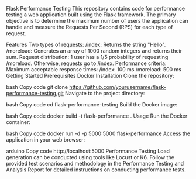 Flask Performance Testing
This repository contains code for performance testing a web application built using the Flask framework. The primary objective is to determine the maximum number of users the application can handle and measure the Requests Per Second (RPS) for each type of request.

Features
Two types of requests:
/index: Returns the string "Hello".
/moreload: Generates an array of 1000 random integers and returns their sum.
Request distribution:
1 user has a 1/5 probability of requesting /moreload. Otherwise, requests go to /index.
Performance criteria:
Maximum acceptable response times:
/index: 100 ms
/moreload: 500 ms
Getting Started
Prerequisites
Docker
Installation
Clone the repository:

bash
Copy code
git clone https://github.com/yourusername/flask-performance-testing.git
Navigate to the project directory:

bash
Copy code
cd flask-performance-testing
Build the Docker image:

bash
Copy code
docker build -t flask-performance .
Usage
Run the Docker container:

bash
Copy code
docker run -d -p 5000:5000 flask-performance
Access the application in your web browser:

arduino
Copy code
http://localhost:5000
Performance Testing
Load generation can be conducted using tools like Locust or K6. Follow the provided test scenarios and methodology in the Performance Testing and Analysis Report for detailed instructions on conducting performance tests.
